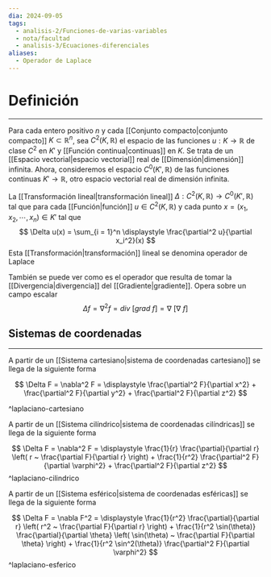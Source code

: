 ```yaml
---
dia: 2024-09-05
tags:
  - analisis-2/Funciones-de-varias-variables
  - nota/facultad
  - analisis-3/Ecuaciones-diferenciales
aliases:
  - Operador de Laplace
---
```

# Definición
---
Para cada entero positivo $n$ y cada [[Conjunto compacto|conjunto compacto]] $K \subset \mathbb{R}^n$, sea $C^2(K, \mathbb R)$ el espacio de las funciones $u : K \to \mathbb R$ de clase $C^2$ en $K'$ y [[Función continua|continuas]] en $K$. Se trata de un [[Espacio vectorial|espacio vectorial]] real de [[Dimensión|dimensión]] infinita. Ahora, consideremos el espacio $C^0(K', \mathbb R)$ de las funciones continuas $K' \to \mathbb R$, otro espacio vectorial real de dimensión infinita.

La [[Transformación lineal|transformación lineal]] $\Delta : C^2(K, \mathbb R) \to C^0(K', \mathbb R)$ tal que para cada [[Función|función]] $u \in C^2(K, \mathbb R)$ y cada punto $x = \left( x_1, x_2, \cdots, x_n \right) \in K'$ tal que $$ \Delta u(x) = \sum_{i = 1}^n \displaystyle \frac{\partial^2 u}{\partial x_i^2}(x) $$
Esta [[Transformación|transformación]] lineal se denomina operador de Laplace

También se puede ver como es el operador que resulta de tomar la [[Divergencia|divergencia]] del [[Gradiente|gradiente]]. Opera sobre un campo escalar $$ \Delta f = \nabla^2 f = div ~ \Big[ grad ~ f \Big] = \nabla ~ \Big[ \nabla ~ f \Big] $$
## Sistemas de coordenadas
---
A partir de un [[Sistema cartesiano|sistema de coordenadas cartesiano]] se llega de la siguiente forma

$$ \Delta F = \nabla^2 F = \displaystyle \frac{\partial^2 F}{\partial x^2} + \frac{\partial^2 F}{\partial y^2} + \frac{\partial^2 F}{\partial z^2} $$
 
^laplaciano-cartesiano

A partir de un [[Sistema cilíndrico|sistema de coordenadas cilíndricas]] se llega de la siguiente forma 

$$ \Delta F = \nabla^2 F = \displaystyle \frac{1}{r} \frac{\partial}{\partial r} \left( r ~ \frac{\partial F}{\partial r} \right) + \frac{1}{r^2} \frac{\partial^2 F}{\partial \varphi^2} + \frac{\partial^2 F}{\partial z^2} $$ 
^laplaciano-cilindrico

A partir de un [[Sistema esférico|sistema de coordenadas esféricas]] se llega de la siguiente forma

$$ \Delta F = \nabla F^2 = \displaystyle \frac{1}{r^2} \frac{\partial}{\partial r} \left( r^2 ~ \frac{\partial F}{\partial r} \right) + \frac{1}{r^2 \sin(\theta)} \frac{\partial}{\partial \theta} \left( \sin(\theta) ~ \frac{\partial F}{\partial \theta} \right) + \frac{1}{r^2 \sin^2(\theta)} \frac{\partial^2 F}{\partial \varphi^2} $$ 
^laplaciano-esferico

